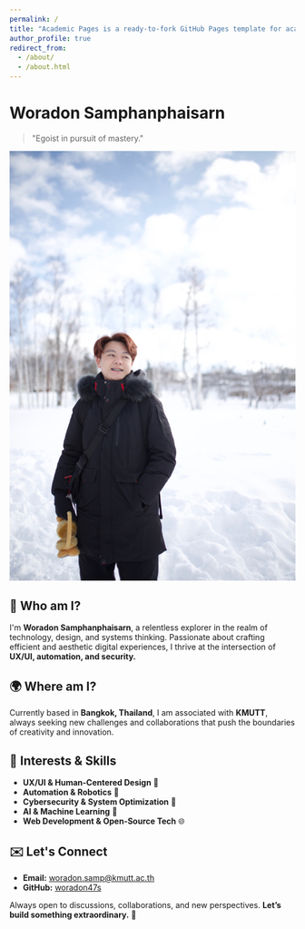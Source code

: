 ```yaml
---
permalink: /
title: "Academic Pages is a ready-to-fork GitHub Pages template for academic personal websites"
author_profile: true
redirect_from: 
  - /about/
  - /about.html
---
```


# Woradon Samphanphaisarn

> "Egoist in pursuit of mastery."

![Avatar](/images/Pond.jpeg)

## 🧩 Who am I?
I'm **Woradon Samphanphaisarn**, a relentless explorer in the realm of technology, design, and systems thinking. Passionate about crafting efficient and aesthetic digital experiences, I thrive at the intersection of **UX/UI, automation, and security.**

## 🌍 Where am I?
Currently based in **Bangkok, Thailand**, I am associated with **KMUTT**, always seeking new challenges and collaborations that push the boundaries of creativity and innovation.

## 📡 Interests & Skills
- **UX/UI & Human-Centered Design** 🎨
- **Automation & Robotics** 🤖
- **Cybersecurity & System Optimization** 🔐
- **AI & Machine Learning** 🧠
- **Web Development & Open-Source Tech** 🌐

## ✉️ Let's Connect
- **Email:** [woradon.samp@kmutt.ac.th](mailto:woradon.samp@kmutt.ac.th)
- **GitHub:** [woradon47s](https://github.com/woradon47s)

Always open to discussions, collaborations, and new perspectives. **Let’s build something extraordinary.** 🚀
